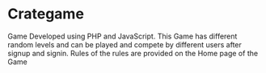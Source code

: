 # Crategame

Game Developed using PHP and JavaScript. This Game has different random levels and can be played and compete by different users after signup and signin. 
Rules of the rules are provided on the Home page of the Game
